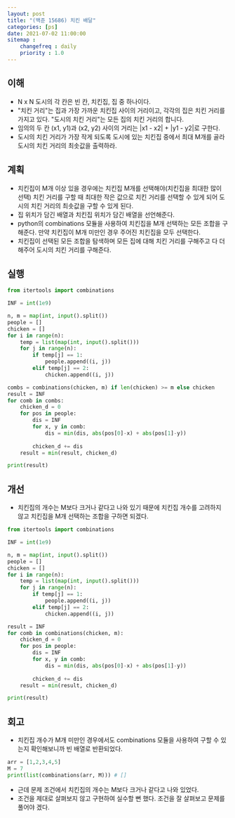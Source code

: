 ```yaml
---
layout: post
title: "(백준 15686) 치킨 배달"
categories: [ps]
date: 2021-07-02 11:00:00
sitemap :
    changefreq : daily
    priority : 1.0
---
```


## 이해

- N x N 도시의 각 칸은 빈 칸, 치킨집, 집 중 하나이다. 
- "치킨 거리"는 집과 가장 가까운 치킨집 사이의 거리이고, 각각의 집은 치킨 거리를 가지고 있다. "도시의 치킨 거리"는 모든 집의 치킨 거리의 합니다.
- 임의의 두 칸 (x1, y1)과 (x2, y2) 사이의 거리는 |x1 - x2| + |y1 - y2|로 구한다.
- 도시의 치킨 거리가 가장 작게 되도록 도시에 있는 치킨집 중에서 최대 M개를 골라 도시의 치킨 거리의 최솟값을 출력하라.

## 계획
- 치킨집이 M개 이상 있을 경우에는 치킨집 M개를 선택해야(치킨집을 최대한 많이 선택) 치킨 거리를 구할 때 최대한 작은 값으로 치킨 거리를 선택할 수 있게 되어 도시의 치킨 거리의 최솟값을 구할 수 있게 된다.
- 집 위치가 담긴 배열과 치킨집 위치가 담긴 배열을 선언해준다.
- python의 combinations 모듈을 사용하여 치킨집을 M개 선택하는 모든 조합을 구해준다. 만약 치킨집이 M개 미만인 경우 주어진 치킨집을 모두 선택한다.
- 치킨집이 선택된 모든 조합을 탐색하며 모든 집에 대해 치킨 거리를 구해주고 다 더해주어 도시의 치킨 거리를 구해준다.


## 실행

```python
from itertools import combinations

INF = int(1e9)

n, m = map(int, input().split())
people = []
chicken = []
for i in range(n):
    temp = list(map(int, input().split()))
    for j in range(n):
        if temp[j] == 1:
            people.append((i, j))
        elif temp[j] == 2:
            chicken.append((i, j))

combs = combinations(chicken, m) if len(chicken) >= m else chicken
result = INF
for comb in combs:
    chicken_d = 0
    for pos in people:
        dis = INF
        for x, y in comb:
            dis = min(dis, abs(pos[0]-x) + abs(pos[1]-y))
        
        chicken_d += dis
    result = min(result, chicken_d)

print(result)
```

## 개선
- 치킨집의 개수는 M보다 크거나 같다고 나와 있기 때문에 치킨집 개수를 고려하지 않고 치킨집을 M개 선택하는 조합을 구하면 되겠다.
```python
from itertools import combinations

INF = int(1e9)

n, m = map(int, input().split())
people = []
chicken = []
for i in range(n):
    temp = list(map(int, input().split()))
    for j in range(n):
        if temp[j] == 1:
            people.append((i, j))
        elif temp[j] == 2:
            chicken.append((i, j))

result = INF
for comb in combinations(chicken, m):
    chicken_d = 0
    for pos in people:
        dis = INF
        for x, y in comb:
            dis = min(dis, abs(pos[0]-x) + abs(pos[1]-y))
        
        chicken_d += dis
    result = min(result, chicken_d)

print(result)
```

## 회고
- 치킨집 개수가 M개 미만인 경우에서도 combinations 모듈을 사용하여 구할 수 있는지 확인해보니까 빈 배열로 반환되었다. 
```python
arr = [1,2,3,4,5]
M = 7
print(list(combinations(arr, M))) # [] 
```
- 근데 문제 조건에서 치킨집의 개수는 M보다 크거나 같다고 나와 있었다. 
- 조건을 제대로 살펴보지 않고 구현하여 실수할 뻔 했다. 조건을 잘 살펴보고 문제를 풀어야 겠다. 